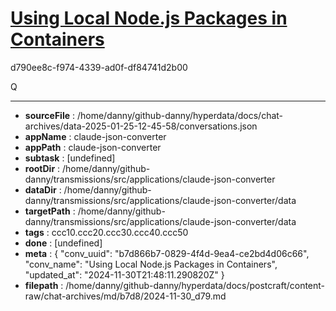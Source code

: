 # [Using Local Node.js Packages in Containers](https://claude.ai/chat/b7d866b7-0829-4f4d-9ea4-ce2bd4d06c66)

d790ee8c-f974-4339-ad0f-df84741d2b00

Q

---

* **sourceFile** : /home/danny/github-danny/hyperdata/docs/chat-archives/data-2025-01-25-12-45-58/conversations.json
* **appName** : claude-json-converter
* **appPath** : claude-json-converter
* **subtask** : [undefined]
* **rootDir** : /home/danny/github-danny/transmissions/src/applications/claude-json-converter
* **dataDir** : /home/danny/github-danny/transmissions/src/applications/claude-json-converter/data
* **targetPath** : /home/danny/github-danny/transmissions/src/applications/claude-json-converter/data
* **tags** : ccc10.ccc20.ccc30.ccc40.ccc50
* **done** : [undefined]
* **meta** : {
  "conv_uuid": "b7d866b7-0829-4f4d-9ea4-ce2bd4d06c66",
  "conv_name": "Using Local Node.js Packages in Containers",
  "updated_at": "2024-11-30T21:48:11.290820Z"
}
* **filepath** : /home/danny/github-danny/hyperdata/docs/postcraft/content-raw/chat-archives/md/b7d8/2024-11-30_d79.md